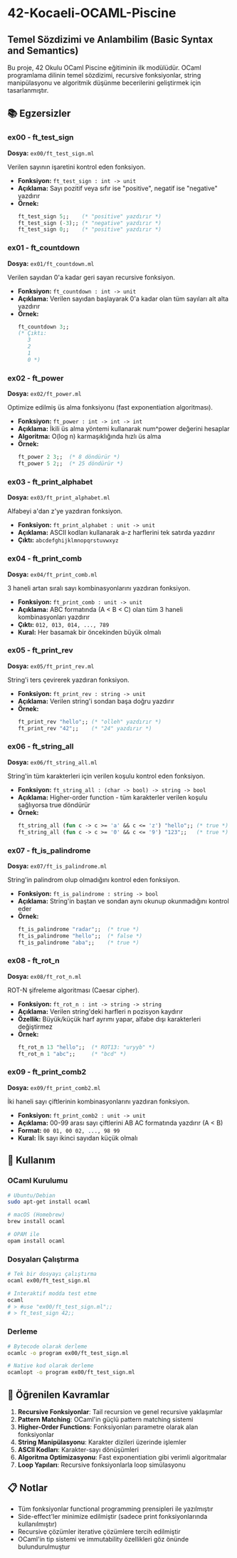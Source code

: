 # 42-Kocaeli-OCAML-Piscine
## Temel Sözdizimi ve Anlambilim (Basic Syntax and Semantics)

Bu proje, 42 Okulu OCaml Piscine eğitiminin ilk modülüdür. OCaml programlama dilinin temel sözdizimi, recursive fonksiyonlar, string manipülasyonu ve algoritmik düşünme becerilerini geliştirmek için tasarlanmıştır.

## 📚 Egzersizler

### ex00 - ft_test_sign
**Dosya:** `ex00/ft_test_sign.ml`

Verilen sayının işaretini kontrol eden fonksiyon.
- **Fonksiyon:** `ft_test_sign : int -> unit`
- **Açıklama:** Sayı pozitif veya sıfır ise "positive", negatif ise "negative" yazdırır
- **Örnek:**
  ```ocaml
  ft_test_sign 5;;    (* "positive" yazdırır *)
  ft_test_sign (-3);; (* "negative" yazdırır *)
  ft_test_sign 0;;    (* "positive" yazdırır *)
  ```

### ex01 - ft_countdown
**Dosya:** `ex01/ft_countdown.ml`

Verilen sayıdan 0'a kadar geri sayan recursive fonksiyon.
- **Fonksiyon:** `ft_countdown : int -> unit`
- **Açıklama:** Verilen sayıdan başlayarak 0'a kadar olan tüm sayıları alt alta yazdırır
- **Örnek:**
  ```ocaml
  ft_countdown 3;;
  (* Çıktı:
     3
     2
     1
     0 *)
  ```

### ex02 - ft_power
**Dosya:** `ex02/ft_power.ml`

Optimize edilmiş üs alma fonksiyonu (fast exponentiation algoritması).
- **Fonksiyon:** `ft_power : int -> int -> int`
- **Açıklama:** İkili üs alma yöntemi kullanarak num^power değerini hesaplar
- **Algoritma:** O(log n) karmaşıklığında hızlı üs alma
- **Örnek:**
  ```ocaml
  ft_power 2 3;;  (* 8 döndürür *)
  ft_power 5 2;;  (* 25 döndürür *)
  ```

### ex03 - ft_print_alphabet
**Dosya:** `ex03/ft_print_alphabet.ml`

Alfabeyi a'dan z'ye yazdıran fonksiyon.
- **Fonksiyon:** `ft_print_alphabet : unit -> unit`
- **Açıklama:** ASCII kodları kullanarak a-z harflerini tek satırda yazdırır
- **Çıktı:** `abcdefghijklmnopqrstuvwxyz`

### ex04 - ft_print_comb
**Dosya:** `ex04/ft_print_comb.ml`

3 haneli artan sıralı sayı kombinasyonlarını yazdıran fonksiyon.
- **Fonksiyon:** `ft_print_comb : unit -> unit`
- **Açıklama:** ABC formatında (A < B < C) olan tüm 3 haneli kombinasyonları yazdırır
- **Çıktı:** `012, 013, 014, ..., 789`
- **Kural:** Her basamak bir öncekinden büyük olmalı

### ex05 - ft_print_rev
**Dosya:** `ex05/ft_print_rev.ml`

String'i ters çevirerek yazdıran fonksiyon.
- **Fonksiyon:** `ft_print_rev : string -> unit`
- **Açıklama:** Verilen string'i sondan başa doğru yazdırır
- **Örnek:**
  ```ocaml
  ft_print_rev "hello";; (* "olleh" yazdırır *)
  ft_print_rev "42";;    (* "24" yazdırır *)
  ```

### ex06 - ft_string_all
**Dosya:** `ex06/ft_string_all.ml`

String'in tüm karakterleri için verilen koşulu kontrol eden fonksiyon.
- **Fonksiyon:** `ft_string_all : (char -> bool) -> string -> bool`
- **Açıklama:** Higher-order function - tüm karakterler verilen koşulu sağlıyorsa true döndürür
- **Örnek:**
  ```ocaml
  ft_string_all (fun c -> c >= 'a' && c <= 'z') "hello";; (* true *)
  ft_string_all (fun c -> c >= '0' && c <= '9') "123";;   (* true *)
  ```

### ex07 - ft_is_palindrome
**Dosya:** `ex07/ft_is_palindrome.ml`

String'in palindrom olup olmadığını kontrol eden fonksiyon.
- **Fonksiyon:** `ft_is_palindrome : string -> bool`
- **Açıklama:** String'in baştan ve sondan aynı okunup okunmadığını kontrol eder
- **Örnek:**
  ```ocaml
  ft_is_palindrome "radar";;  (* true *)
  ft_is_palindrome "hello";;  (* false *)
  ft_is_palindrome "aba";;    (* true *)
  ```

### ex08 - ft_rot_n
**Dosya:** `ex08/ft_rot_n.ml`

ROT-N şifreleme algoritması (Caesar cipher).
- **Fonksiyon:** `ft_rot_n : int -> string -> string`
- **Açıklama:** Verilen string'deki harfleri n pozisyon kaydırır
- **Özellik:** Büyük/küçük harf ayrımı yapar, alfabe dışı karakterleri değiştirmez
- **Örnek:**
  ```ocaml
  ft_rot_n 13 "hello";;  (* ROT13: "uryyb" *)
  ft_rot_n 1 "abc";;     (* "bcd" *)
  ```

### ex09 - ft_print_comb2
**Dosya:** `ex09/ft_print_comb2.ml`

İki haneli sayı çiftlerinin kombinasyonlarını yazdıran fonksiyon.
- **Fonksiyon:** `ft_print_comb2 : unit -> unit`
- **Açıklama:** 00-99 arası sayı çiftlerini AB AC formatında yazdırır (A < B)
- **Format:** `00 01, 00 02, ..., 98 99`
- **Kural:** İlk sayı ikinci sayıdan küçük olmalı

## 🔧 Kullanım

### OCaml Kurulumu
```bash
# Ubuntu/Debian
sudo apt-get install ocaml

# macOS (Homebrew)
brew install ocaml

# OPAM ile
opam install ocaml
```

### Dosyaları Çalıştırma
```bash
# Tek bir dosyayı çalıştırma
ocaml ex00/ft_test_sign.ml

# Interaktif modda test etme
ocaml
# > #use "ex00/ft_test_sign.ml";;
# > ft_test_sign 42;;
```

### Derleme
```bash
# Bytecode olarak derleme
ocamlc -o program ex00/ft_test_sign.ml

# Native kod olarak derleme
ocamlopt -o program ex00/ft_test_sign.ml
```

## 🎯 Öğrenilen Kavramlar

1. **Recursive Fonksiyonlar**: Tail recursion ve genel recursive yaklaşımlar
2. **Pattern Matching**: OCaml'in güçlü pattern matching sistemi
3. **Higher-Order Functions**: Fonksiyonları parametre olarak alan fonksiyonlar
4. **String Manipülasyonu**: Karakter dizileri üzerinde işlemler
5. **ASCII Kodları**: Karakter-sayı dönüşümleri
6. **Algoritma Optimizasyonu**: Fast exponentiation gibi verimli algoritmalar
7. **Loop Yapıları**: Recursive fonksiyonlarla loop simülasyonu

## 📋 Notlar

- Tüm fonksiyonlar functional programming prensipleri ile yazılmıştır
- Side-effect'ler minimize edilmiştir (sadece print fonksiyonlarında kullanılmıştır)
- Recursive çözümler iterative çözümlere tercih edilmiştir
- OCaml'in tip sistemi ve immutability özellikleri göz önünde bulundurulmuştur
